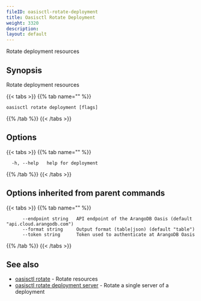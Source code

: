 ```yaml
---
fileID: oasisctl-rotate-deployment
title: Oasisctl Rotate Deployment
weight: 3320
description: 
layout: default
---
```

Rotate deployment resources

## Synopsis

Rotate deployment resources

{{< tabs >}}
{{% tab name="" %}}
```
oasisctl rotate deployment [flags]
```
{{% /tab %}}
{{< /tabs >}}

## Options

{{< tabs >}}
{{% tab name="" %}}
```
  -h, --help   help for deployment
```
{{% /tab %}}
{{< /tabs >}}

## Options inherited from parent commands

{{< tabs >}}
{{% tab name="" %}}
```
      --endpoint string   API endpoint of the ArangoDB Oasis (default "api.cloud.arangodb.com")
      --format string     Output format (table|json) (default "table")
      --token string      Token used to authenticate at ArangoDB Oasis
```
{{% /tab %}}
{{< /tabs >}}

## See also

* [oasisctl rotate]()	 - Rotate resources
* [oasisctl rotate deployment server](oasisctl-rotate-deployment-server)	 - Rotate a single server of a deployment

